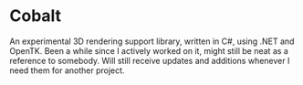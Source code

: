 # Cobalt
An experimental 3D rendering support library, written in C#, using .NET and OpenTK. Been a while since I actively worked on it, might still be neat as a reference to somebody. Will still receive updates and additions whenever I need them for another project.
